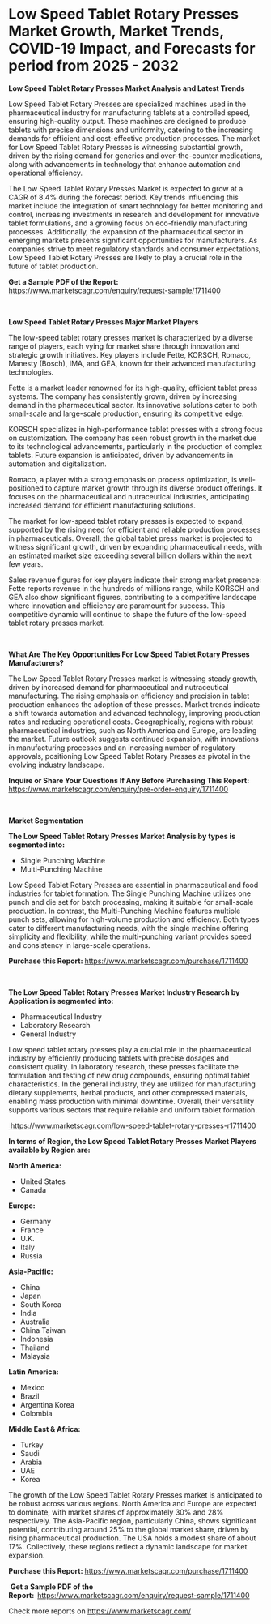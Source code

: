 <p><h1>Low Speed Tablet Rotary Presses Market Growth, Market Trends, COVID-19 Impact, and Forecasts for period from 2025 - 2032</h1></p><p><strong>Low Speed Tablet Rotary Presses Market Analysis and Latest Trends</strong></p>
<p><p>Low Speed Tablet Rotary Presses are specialized machines used in the pharmaceutical industry for manufacturing tablets at a controlled speed, ensuring high-quality output. These machines are designed to produce tablets with precise dimensions and uniformity, catering to the increasing demands for efficient and cost-effective production processes. The market for Low Speed Tablet Rotary Presses is witnessing substantial growth, driven by the rising demand for generics and over-the-counter medications, along with advancements in technology that enhance automation and operational efficiency.</p><p>The Low Speed Tablet Rotary Presses Market is expected to grow at a CAGR of 8.4% during the forecast period. Key trends influencing this market include the integration of smart technology for better monitoring and control, increasing investments in research and development for innovative tablet formulations, and a growing focus on eco-friendly manufacturing processes. Additionally, the expansion of the pharmaceutical sector in emerging markets presents significant opportunities for manufacturers. As companies strive to meet regulatory standards and consumer expectations, Low Speed Tablet Rotary Presses are likely to play a crucial role in the future of tablet production.</p></p>
<p><strong>Get a Sample PDF of the Report:&nbsp;</strong> <a href="https://www.marketscagr.com/enquiry/request-sample/1711400?utm_campaign=3432&utm_medium=2&utm_source=Github&utm_content=ia&utm_term=27032025&utm_id=low-speed-tablet-rotary-presses">https://www.marketscagr.com/enquiry/request-sample/1711400</a></p>
<p>&nbsp;</p>
<p><strong>Low Speed Tablet Rotary Presses Major Market Players</strong></p>
<p><p>The low-speed tablet rotary presses market is characterized by a diverse range of players, each vying for market share through innovation and strategic growth initiatives. Key players include Fette, KORSCH, Romaco, Manesty (Bosch), IMA, and GEA, known for their advanced manufacturing technologies.</p><p>Fette is a market leader renowned for its high-quality, efficient tablet press systems. The company has consistently grown, driven by increasing demand in the pharmaceutical sector. Its innovative solutions cater to both small-scale and large-scale production, ensuring its competitive edge.</p><p>KORSCH specializes in high-performance tablet presses with a strong focus on customization. The company has seen robust growth in the market due to its technological advancements, particularly in the production of complex tablets. Future expansion is anticipated, driven by advancements in automation and digitalization.</p><p>Romaco, a player with a strong emphasis on process optimization, is well-positioned to capture market growth through its diverse product offerings. It focuses on the pharmaceutical and nutraceutical industries, anticipating increased demand for efficient manufacturing solutions.</p><p>The market for low-speed tablet rotary presses is expected to expand, supported by the rising need for efficient and reliable production processes in pharmaceuticals. Overall, the global tablet press market is projected to witness significant growth, driven by expanding pharmaceutical needs, with an estimated market size exceeding several billion dollars within the next few years.</p><p>Sales revenue figures for key players indicate their strong market presence: Fette reports revenue in the hundreds of millions range, while KORSCH and GEA also show significant figures, contributing to a competitive landscape where innovation and efficiency are paramount for success. This competitive dynamic will continue to shape the future of the low-speed tablet rotary presses market.</p></p>
<p>&nbsp;</p>
<p><strong>What Are The Key Opportunities For Low Speed Tablet Rotary Presses Manufacturers?</strong></p>
<p><p>The Low Speed Tablet Rotary Presses market is witnessing steady growth, driven by increased demand for pharmaceutical and nutraceutical manufacturing. The rising emphasis on efficiency and precision in tablet production enhances the adoption of these presses. Market trends indicate a shift towards automation and advanced technology, improving production rates and reducing operational costs. Geographically, regions with robust pharmaceutical industries, such as North America and Europe, are leading the market. Future outlook suggests continued expansion, with innovations in manufacturing processes and an increasing number of regulatory approvals, positioning Low Speed Tablet Rotary Presses as pivotal in the evolving industry landscape.</p></p>
<p><strong>Inquire or Share Your Questions If Any Before Purchasing This Report:</strong> <a href="https://www.marketscagr.com/enquiry/pre-order-enquiry/1711400?utm_campaign=3432&utm_medium=2&utm_source=Github&utm_content=ia&utm_term=27032025&utm_id=low-speed-tablet-rotary-presses">https://www.marketscagr.com/enquiry/pre-order-enquiry/1711400</a></p>
<p>&nbsp;</p>
<p><strong>Market Segmentation</strong></p>
<p><strong>The Low Speed Tablet Rotary Presses Market Analysis by types is segmented into:</strong></p>
<p><ul><li>Single Punching Machine</li><li>Multi-Punching Machine</li></ul></p>
<p><p>Low Speed Tablet Rotary Presses are essential in pharmaceutical and food industries for tablet formation. The Single Punching Machine utilizes one punch and die set for batch processing, making it suitable for small-scale production. In contrast, the Multi-Punching Machine features multiple punch sets, allowing for high-volume production and efficiency. Both types cater to different manufacturing needs, with the single machine offering simplicity and flexibility, while the multi-punching variant provides speed and consistency in large-scale operations.</p></p>
<p><strong>Purchase this Report:&nbsp;</strong><a href="https://www.marketscagr.com/purchase/1711400?utm_campaign=3432&utm_medium=2&utm_source=Github&utm_content=ia&utm_term=27032025&utm_id=low-speed-tablet-rotary-presses">https://www.marketscagr.com/purchase/1711400</a></p>
<p>&nbsp;</p>
<p><strong>The Low Speed Tablet Rotary Presses Market Industry Research by Application is segmented into:</strong></p>
<p><ul><li>Pharmaceutical Industry</li><li>Laboratory Research</li><li>General Industry</li></ul></p>
<p><p>Low speed tablet rotary presses play a crucial role in the pharmaceutical industry by efficiently producing tablets with precise dosages and consistent quality. In laboratory research, these presses facilitate the formulation and testing of new drug compounds, ensuring optimal tablet characteristics. In the general industry, they are utilized for manufacturing dietary supplements, herbal products, and other compressed materials, enabling mass production with minimal downtime. Overall, their versatility supports various sectors that require reliable and uniform tablet formation.</p></p>
<p><a href="https://www.marketscagr.com/low-speed-tablet-rotary-presses-r1711400?utm_campaign=3432&utm_medium=2&utm_source=Github&utm_content=ia&utm_term=27032025&utm_id=low-speed-tablet-rotary-presses">&nbsp;https://www.marketscagr.com/low-speed-tablet-rotary-presses-r1711400</a></p>
<p><strong>In terms of Region, the Low Speed Tablet Rotary Presses Market Players available by Region are:</strong></p>
<p>
    <p> <strong> North America: </strong>
        <ul>
            <li>United States</li>
            <li>Canada</li>
        </ul>
        </p> 
    <p> <strong> Europe: </strong>
        <ul>
            <li>Germany</li>
            <li>France</li>
            <li>U.K.</li>
            <li>Italy</li>
            <li>Russia</li>
        </ul>
        </p> 
    <p> <strong> Asia-Pacific: </strong>
        <ul>
            <li>China</li>
            <li>Japan</li>
            <li>South Korea</li>
            <li>India</li>
            <li>Australia</li>
            <li>China Taiwan</li>
            <li>Indonesia</li>
            <li>Thailand</li>
            <li>Malaysia</li>
        </ul>
        </p> 
    <p> <strong> Latin America: </strong>
        <ul>
            <li>Mexico</li>
            <li>Brazil</li>
            <li>Argentina Korea</li>
            <li>Colombia</li>
        </ul>
        </p> 
    <p> <strong> Middle East & Africa: </strong>
        <ul>
            <li>Turkey</li>
            <li>Saudi</li>
            <li>Arabia</li>
            <li>UAE</li>
            <li>Korea</li>
        </ul>
    </p>
    </p>
<p><p>The growth of the Low Speed Tablet Rotary Presses market is anticipated to be robust across various regions. North America and Europe are expected to dominate, with market shares of approximately 30% and 28% respectively. The Asia-Pacific region, particularly China, shows significant potential, contributing around 25% to the global market share, driven by rising pharmaceutical production. The USA holds a modest share of about 17%. Collectively, these regions reflect a dynamic landscape for market expansion.</p></p>
<p><strong>Purchase this Report: </strong><a href="https://www.marketscagr.com/purchase/1711400?utm_campaign=3432&utm_medium=2&utm_source=Github&utm_content=ia&utm_term=27032025&utm_id=low-speed-tablet-rotary-presses">https://www.marketscagr.com/purchase/1711400</a></p>
<p>&nbsp;<strong>Get a Sample PDF of the Report:&nbsp;&nbsp;</strong><a href="https://www.marketscagr.com/enquiry/request-sample/1711400?utm_campaign=3432&utm_medium=2&utm_source=Github&utm_content=ia&utm_term=27032025&utm_id=low-speed-tablet-rotary-presses">https://www.marketscagr.com/enquiry/request-sample/1711400</a></p>
<p><strong></strong></p>
<p>Check more reports on <a href="https://www.marketscagr.com/?utm_campaign=3432&utm_medium=2&utm_source=Github&utm_content=ia&utm_term=27032025&utm_id=low-speed-tablet-rotary-presses">https://www.marketscagr.com/</a></p>